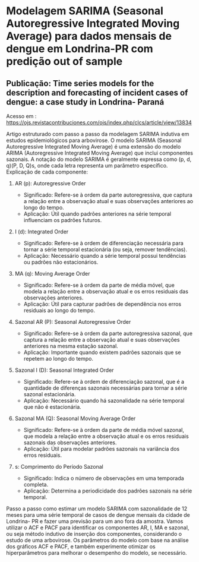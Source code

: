 # Modelagem SARIMA (Seasonal Autoregressive Integrated Moving Average) para dados mensais de dengue em Londrina-PR com predição out of sample
## Publicação: Time series models for the description and forecasting of incident cases of dengue: a case study in Londrina- Paraná
Acesso em : https://ojs.revistacontribuciones.com/ojs/index.php/clcs/article/view/13834

Artigo estruturado com passo a passo da modelagem SARIMA indutiva em estudos epidemiológicos para arbovirose.
O modelo SARIMA (Seasonal Autoregressive Integrated Moving Average) é uma extensão do modelo ARIMA (Autoregressive Integrated Moving Average) que inclui componentes sazonais. A notação do modelo SARIMA é geralmente expressa como (p, d, q)(P, D, Q)s, onde cada letra representa um parâmetro específico. 
Explicação de cada componente:

1. AR (p): Autoregressive Order
   - Significado: Refere-se à ordem da parte autoregressiva, que captura a relação entre a observação atual e suas observações anteriores ao longo do tempo.
   - Aplicação: Útil quando padrões anteriores na série temporal influenciam os padrões futuros.

2. I (d): Integrated Order
   - Significado: Refere-se à ordem de diferenciação necessária para tornar a série temporal estacionária (ou seja, remover tendências).
   - Aplicação: Necessário quando a série temporal possui tendências ou padrões não estacionários.

3. MA (q): Moving Average Order
   - Significado: Refere-se à ordem da parte de média móvel, que modela a relação entre a observação atual e os erros residuais das observações anteriores.
   - Aplicação: Útil para capturar padrões de dependência nos erros residuais ao longo do tempo.

4. Sazonal AR (P): Seasonal Autoregressive Order
   - Significado: Refere-se à ordem da parte autoregressiva sazonal, que captura a relação entre a observação atual e suas observações anteriores na mesma estação sazonal.
   - Aplicação: Importante quando existem padrões sazonais que se repetem ao longo do tempo.

5. Sazonal I (D): Seasonal Integrated Order
   - Significado: Refere-se à ordem de diferenciação sazonal, que é a quantidade de diferenças sazonais necessárias para tornar a série sazonal estacionária.
   - Aplicação: Necessário quando há sazonalidade na série temporal que não é estacionária.

6. Sazonal MA (Q): Seasonal Moving Average Order
   - Significado: Refere-se à ordem da parte de média móvel sazonal, que modela a relação entre a observação atual e os erros residuais sazonais das observações anteriores.
   - Aplicação: Útil para modelar padrões sazonais na variância dos erros residuais.

7. s: Comprimento do Período Sazonal
   - Significado: Indica o número de observações em uma temporada completa.
   - Aplicação: Determina a periodicidade dos padrões sazonais na série temporal.


Passo a passo como estimar um modelo SARIMA com sazonalidade de 12 meses para uma série temporal de casos de dengue mensais da cidade de Londrina- PR e fazer uma previsão para um ano fora da amostra. Vamos utilizar o ACF e PACF para identificar os componentes AR, I, MA e sazonal, ou seja método indutivo de inserção dos componentes, considerando o estudo de uma arbovirose.
Os parâmetros do modelo com base na análise dos gráficos ACF e PACF, e também experimente otimizar os hiperparâmetros para melhorar o desempenho do modelo, se necessário. 

